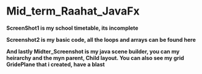 # Mid_term_Raahat_JavaFx
**ScreenShot1 is my school timetable, its incomplete**


**Screenshot2 is my basic code, all the loops and arrays can be found here**


**And lastly Midter_Screenshot is my java scene builder, you can my heirarchy and the myn parent, Child layout. You can also see my grid GridePlane that i created, have a blast**

